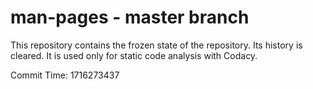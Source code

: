 # man-pages - master branch

This repository contains the frozen state of the repository.
Its history is cleared. It is used only for static code
analysis with Codacy.

Commit Time: 1716273437